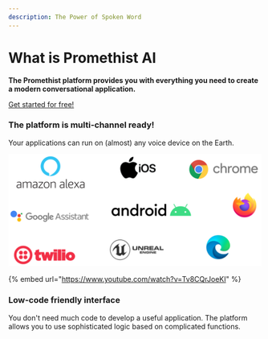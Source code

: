 ```yaml
---
description: The Power of Spoken Word
---
```


# What is Promethist AI

**The Promethist platform provides you with everything you need to create a modern conversational application.**

[Get started for free!](https://promethist.app/#!/signup)

### The platform is multi-channel ready!  <a id="the-platform-is-multi-channel-ready!"></a>

Your applications can run on \(almost\) any voice device on the Earth.

![](.gitbook/assets/image%20%287%29.png)

{% embed url="https://www.youtube.com/watch?v=Tv8CQrJoeKI" %}

### Low-code friendly interface  <a id="low-code-friendly-interface"></a>

You don't need much code to develop a useful application. The platform allows you to use sophisticated logic based on complicated functions.

